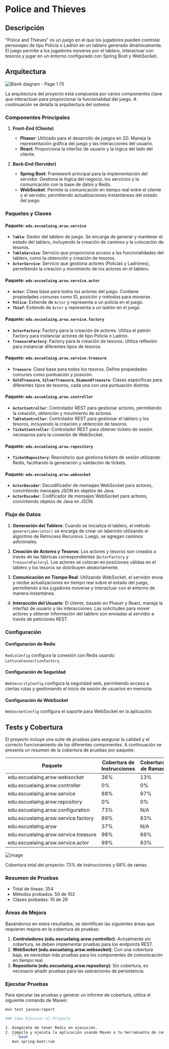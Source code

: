 # Police and Thieves

## Descripción

"Police and Thieves" es un juego en el que los jugadores pueden controlar personajes de tipo Policía o Ladrón en un tablero generado dinámicamente. El juego permite a los jugadores moverse por el tablero, interactuar con tesoros y jugar en un entorno configurado con Spring Boot y WebSocket.

## Arquitectura

![Blank diagram - Page 1 (1)](https://github.com/user-attachments/assets/984f2a4e-efda-4a97-9efa-080cce9eee54)


La arquitectura del proyecto está compuesta por varios componentes clave que interactúan para proporcionar la funcionalidad del juego. A continuación se detalla la arquitectura del sistema:

### Componentes Principales

1. **Front-End (Cliente)**
    - **Phaser**: Utilizado para el desarrollo de juegos en 2D. Maneja la representación gráfica del juego y las interacciones del usuario.
    - **React**: Proporciona la interfaz de usuario y la lógica del lado del cliente.

2. **Back-End (Servidor)**
    - **Spring Boot**: Framework principal para la implementación del servidor. Gestiona la lógica del negocio, los servicios y la comunicación con la base de datos y Redis.
    - **WebSocket**: Permite la comunicación en tiempo real entre el cliente y el servidor, permitiendo actualizaciones instantáneas del estado del juego.

### Paquetes y Clases

#### Paquete: `edu.escuelaing.arsw.service`

- **`Table`**: Gestor del tablero de juego. Se encarga de generar y mantener el estado del tablero, incluyendo la creación de caminos y la colocación de tesoros.
- **`TableService`**: Servicio que proporciona acceso a las funcionalidades del tablero, como la obtención y creación de tesoros.
- **`ActorService`**: Servicio que gestiona actores (Policías y Ladrónes), permitiendo la creación y movimiento de los actores en el tablero.

#### Paquete: `edu.escuelaing.arsw.service.actor`

- **`Actor`**: Clase base para todos los actores del juego. Contiene propiedades comunes como ID, posición y métodos para moverse.
- **`Police`**: Extiende de `Actor` y representa a un policía en el juego.
- **`Thief`**: Extiende de `Actor` y representa a un ladrón en el juego.

#### Paquete: `edu.escuelaing.arsw.service.factory`

- **`ActorFactory`**: Factory para la creación de actores. Utiliza el patrón Factory para instanciar actores de tipo Policía o Ladrón.
- **`TreasureFactory`**: Factory para la creación de tesoros. Utiliza reflexión para instanciar diferentes tipos de tesoros.

#### Paquete: `edu.escuelaing.arsw.service.treasure`

- **`Treasure`**: Clase base para todos los tesoros. Define propiedades comunes como puntuación y posición.
- **`GoldTreasure`**, **`SilverTreasure`**, **`DiamondTreasure`**: Clases específicas para diferentes tipos de tesoros, cada una con una puntuación distinta.

#### Paquete: `edu.escuelaing.arsw.controller`

- **`ActorController`**: Controlador REST para gestionar actores, permitiendo la creación, obtención y movimiento de actores.
- **`TableController`**: Controlador REST para gestionar el tablero y los tesoros, incluyendo la creación y obtención de tesoros.
- **`TicketController`**: Controlador REST para obtener tickets de sesión necesarios para la conexión de WebSocket.

#### Paquete: `edu.escuelaing.arsw.repository`

- **`TicketRepository`**: Repositorio que gestiona tickets de sesión utilizando Redis, facilitando la generación y validación de tickets.

#### Paquete: `edu.escuelaing.arsw.websocket`

- **`ActorDecoder`**: Decodificador de mensajes WebSocket para actores, convirtiendo mensajes JSON en objetos de Java.
- **`ActorEncoder`**: Codificador de mensajes WebSocket para actores, convirtiendo objetos de Java en JSON.

### Flujo de Datos

1. **Generación del Tablero**: Cuando se inicializa el tablero, el método `generarLaberinto()` se encarga de crear un laberinto utilizando el algoritmo de Retroceso Recursivo. Luego, se agregan caminos adicionales.

2. **Creación de Actores y Tesoros**: Los actores y tesoros son creados a través de las fábricas correspondientes (`ActorFactory` y `TreasureFactory`). Los actores se colocan en posiciones válidas en el tablero y los tesoros se distribuyen aleatoriamente.

3. **Comunicación en Tiempo Real**: Utilizando WebSocket, el servidor envía y recibe actualizaciones en tiempo real sobre el estado del juego, permitiendo a los jugadores moverse y interactuar con el entorno de manera instantánea.

4. **Interacción del Usuario**: El cliente, basado en Phaser y React, maneja la interfaz de usuario y las interacciones. Las solicitudes para mover actores y obtener información del tablero son enviadas al servidor a través de peticiones REST.

### Configuración

#### Configuración de Redis

`RedisConfig` configura la conexión con Redis usando `LettuceConnectionFactory`.

#### Configuración de Seguridad

`WebSecurityConfig` configura la seguridad web, permitiendo acceso a ciertas rutas y gestionando el inicio de sesión de usuarios en memoria.

#### Configuración de WebSocket

`WebSocketConfig` configura el soporte para WebSocket en la aplicación.

## Tests y Cobertura

El proyecto incluye una suite de pruebas para asegurar la calidad y el correcto funcionamiento de los diferentes componentes. A continuación se presenta un resumen de la cobertura de pruebas por paquete:

| Paquete                              | Cobertura de Instrucciones | Cobertura de Ramas |
|--------------------------------------|----------------------------|---------------------|
| edu.escuelaing.arsw.websocket        | 36%                        | 13%                 |
| edu.escuelaing.arsw.controller       | 0%                         | 0%                  |
| edu.escuelaing.arsw.service          | 88%                        | 97%                 |
| edu.escuelaing.arsw.repository       | 0%                         | 0%                  |
| edu.escuelaing.arsw.configuration    | 73%                        | N/A                 |
| edu.escuelaing.arsw.service.factory  | 89%                        | 83%                 |
| edu.escuelaing.arsw                  | 37%                        | N/A                 |
| edu.escuelaing.arsw.service.treasure | 98%                        | 66%                 |
| edu.escuelaing.arsw.service.actor    | 99%                        | 83%                 |


![image](https://github.com/user-attachments/assets/387a792e-817a-4b86-bbe7-91428781b0bb)


Cobertura total del proyecto: 73% de instrucciones y 68% de ramas.

### Resumen de Pruebas

- Total de líneas: 354
- Métodos probados: 50 de 102
- Clases probadas: 10 de 26

### Áreas de Mejora

Basándonos en estos resultados, se identifican las siguientes áreas que requieren mejora en la cobertura de pruebas:

1. **Controladores (edu.escuelaing.arsw.controller)**: Actualmente sin cobertura, se deben implementar pruebas para los endpoints REST.
2. **WebSocket (edu.escuelaing.arsw.websocket)**: Con una cobertura baja, se necesitan más pruebas para los componentes de comunicación en tiempo real.
3. **Repositorio (edu.escuelaing.arsw.repository)**: Sin cobertura, es necesario añadir pruebas para las operaciones de persistencia.

### Ejecutar Pruebas

Para ejecutar las pruebas y generar un informe de cobertura, utiliza el siguiente comando de Maven:

```bash
mvn test jacoco:report

### Cómo Ejecutar el Proyecto

1. Asegúrate de tener Redis en ejecución.
2. Compila y ejecuta la aplicación usando Maven o tu herramienta de construcción preferida.
   ```bash
   mvn spring-boot:run
